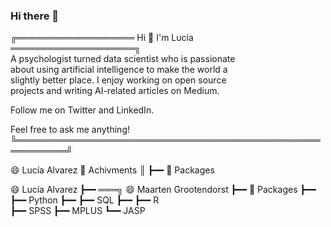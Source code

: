 ### Hi there 👋
╔═══════════════════ Hi 👋 I'm Lucía ════════════════════╗                  
  A psychologist turned data scientist who is passionate                            
  about using artificial intelligence to make the world a                          
  slightly better place. I enjoy working on open source                              
  projects and writing AI-related articles on Medium.                               
                                                                                    
  Follow me on Twitter and LinkedIn.                                                    
                                                                            
  Feel free to ask me anything!                                              
╚══════════════════════════════════════════════════════════╝                                                                      

😄 Lucía Alvarez                  📘 Achivments
║                                  ┣━━ 🐍 Packages  




😄 Lucía Alvarez                  ┣━━ ═══╗ 😄 Maarten Grootendorst 
┣━━ 🐍 Packages                   ┣━━ 
┣━━ Python                         ┣━━
┣━━ SQL                            ┣━━ 
┣━━ R   
┣━━ SPSS
┣━━ MPLUS
┗━━ JASP 

<!--
**luciaalvarezuy/luciaalvarezuy** is a ✨ _special_ ✨ repository because its `README.md` (this file) appears on your GitHub profile.

Here are some ideas to get you started:

- 🔭 I’m currently working on ...
- 🌱 I’m currently learning ...
- 👯 I’m looking to collaborate on ...
- 🤔 I’m looking for help with ...
- 💬 Ask me about ...
- 📫 How to reach me: ...
- 😄 Pronouns: ...
- ⚡ Fun fact: ...
-->
